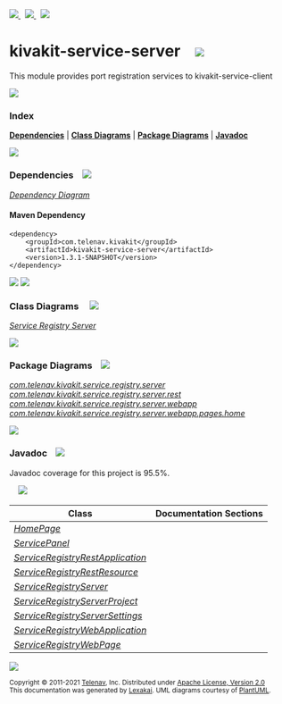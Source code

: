 [//]: # (start-user-text)

<a href="https://www.kivakit.org">
<img src="https://www.kivakit.org/images/web-32.png" srcset="https://www.kivakit.org/images/web-32-2x.png 2x"/>
</a>
&nbsp;
<a href="https://twitter.com/openkivakit">
<img src="https://www.kivakit.org/images/twitter-32.png" srcset="https://www.kivakit.org/images/twitter-32-2x.png 2x"/>
</a>
&nbsp;
<a href="https://kivakit.zulipchat.com">
<img src="https://www.kivakit.org/images/zulip-32.png" srcset="https://www.kivakit.org/images/zulip-32-2x.png 2x"/>
</a>

[//]: # (end-user-text)

# kivakit-service-server &nbsp;&nbsp; <img src="https://www.kivakit.org/images/server-32.png" srcset="https://www.kivakit.org/images/server-32-2x.png 2x"/>

This module provides port registration services to kivakit-service-client

<img src="https://www.kivakit.org/images/horizontal-line-512.png" srcset="https://www.kivakit.org/images/horizontal-line-512-2x.png 2x"/>

### Index



[**Dependencies**](#dependencies) | [**Class Diagrams**](#class-diagrams) | [**Package Diagrams**](#package-diagrams) | [**Javadoc**](#javadoc)

<img src="https://www.kivakit.org/images/horizontal-line-512.png" srcset="https://www.kivakit.org/images/horizontal-line-512-2x.png 2x"/>

### Dependencies <a name="dependencies"></a> &nbsp;&nbsp; <img src="https://www.kivakit.org/images/dependencies-32.png" srcset="https://www.kivakit.org/images/dependencies-32-2x.png 2x"/>

[*Dependency Diagram*](https://www.kivakit.org/1.3.1-SNAPSHOT/lexakai/kivakit-service/server//documentation/diagrams/dependencies.svg)

#### Maven Dependency

    <dependency>
        <groupId>com.telenav.kivakit</groupId>
        <artifactId>kivakit-service-server</artifactId>
        <version>1.3.1-SNAPSHOT</version>
    </dependency>

<img src="https://www.kivakit.org/images/horizontal-line-128.png" srcset="https://www.kivakit.org/images/horizontal-line-128-2x.png 2x"/>

[//]: # (start-user-text)



[//]: # (end-user-text)

<img src="https://www.kivakit.org/images/horizontal-line-128.png" srcset="https://www.kivakit.org/images/horizontal-line-128-2x.png 2x"/>

### Class Diagrams <a name="class-diagrams"></a> &nbsp; &nbsp; <img src="https://www.kivakit.org/images/diagram-40.png" srcset="https://www.kivakit.org/images/diagram-40-2x.png 2x"/>

[*Service Registry Server*](https://www.kivakit.org/1.3.1-SNAPSHOT/lexakai/kivakit-service/server//documentation/diagrams/diagram-server.svg)

<img src="https://www.kivakit.org/images/horizontal-line-128.png" srcset="https://www.kivakit.org/images/horizontal-line-128-2x.png 2x"/>

### Package Diagrams <a name="package-diagrams"></a> &nbsp;&nbsp; <img src="https://www.kivakit.org/images/box-32.png" srcset="https://www.kivakit.org/images/box-32-2x.png 2x"/>

[*com.telenav.kivakit.service.registry.server*](https://www.kivakit.org/1.3.1-SNAPSHOT/lexakai/kivakit-service/server//documentation/diagrams/com.telenav.kivakit.service.registry.server.svg)  
[*com.telenav.kivakit.service.registry.server.rest*](https://www.kivakit.org/1.3.1-SNAPSHOT/lexakai/kivakit-service/server//documentation/diagrams/com.telenav.kivakit.service.registry.server.rest.svg)  
[*com.telenav.kivakit.service.registry.server.webapp*](https://www.kivakit.org/1.3.1-SNAPSHOT/lexakai/kivakit-service/server//documentation/diagrams/com.telenav.kivakit.service.registry.server.webapp.svg)  
[*com.telenav.kivakit.service.registry.server.webapp.pages.home*](https://www.kivakit.org/1.3.1-SNAPSHOT/lexakai/kivakit-service/server//documentation/diagrams/com.telenav.kivakit.service.registry.server.webapp.pages.home.svg)

<img src="https://www.kivakit.org/images/horizontal-line-128.png" srcset="https://www.kivakit.org/images/horizontal-line-128-2x.png 2x"/>

### Javadoc <a name="javadoc"></a> &nbsp;&nbsp; <img src="https://www.kivakit.org/images/books-32.png" srcset="https://www.kivakit.org/images/books-32-2x.png 2x"/>

Javadoc coverage for this project is 95.5%.  
  
&nbsp; &nbsp; <img src="https://www.kivakit.org/images/meter-100-96.png" srcset="https://www.kivakit.org/images/meter-100-96-2x.png 2x"/>




| Class | Documentation Sections |
|---|---|
| [*HomePage*](https://www.kivakit.org/1.3.1-SNAPSHOT/javadoc//kivakit.service.server/com/telenav/kivakit/service/registry/server/webapp/pages/home/HomePage.html) |  |  
| [*ServicePanel*](https://www.kivakit.org/1.3.1-SNAPSHOT/javadoc//kivakit.service.server/com/telenav/kivakit/service/registry/server/webapp/pages/home/ServicePanel.html) |  |  
| [*ServiceRegistryRestApplication*](https://www.kivakit.org/1.3.1-SNAPSHOT/javadoc//kivakit.service.server/com/telenav/kivakit/service/registry/server/rest/ServiceRegistryRestApplication.html) |  |  
| [*ServiceRegistryRestResource*](https://www.kivakit.org/1.3.1-SNAPSHOT/javadoc//kivakit.service.server/com/telenav/kivakit/service/registry/server/rest/ServiceRegistryRestResource.html) |  |  
| [*ServiceRegistryServer*](https://www.kivakit.org/1.3.1-SNAPSHOT/javadoc//kivakit.service.server/com/telenav/kivakit/service/registry/server/ServiceRegistryServer.html) |  |  
| [*ServiceRegistryServerProject*](https://www.kivakit.org/1.3.1-SNAPSHOT/javadoc//kivakit.service.server/com/telenav/kivakit/service/registry/server/ServiceRegistryServerProject.html) |  |  
| [*ServiceRegistryServerSettings*](https://www.kivakit.org/1.3.1-SNAPSHOT/javadoc//kivakit.service.server/com/telenav/kivakit/service/registry/server/ServiceRegistryServerSettings.html) |  |  
| [*ServiceRegistryWebApplication*](https://www.kivakit.org/1.3.1-SNAPSHOT/javadoc//kivakit.service.server/com/telenav/kivakit/service/registry/server/webapp/ServiceRegistryWebApplication.html) |  |  
| [*ServiceRegistryWebPage*](https://www.kivakit.org/1.3.1-SNAPSHOT/javadoc//kivakit.service.server/com/telenav/kivakit/service/registry/server/webapp/ServiceRegistryWebPage.html) |  |  

[//]: # (start-user-text)



[//]: # (end-user-text)

<img src="https://www.kivakit.org/images/horizontal-line-512.png" srcset="https://www.kivakit.org/images/horizontal-line-512-2x.png 2x"/>

<sub>Copyright &#169; 2011-2021 [Telenav](https://telenav.com), Inc. Distributed under [Apache License, Version 2.0](LICENSE)</sub>  
<sub>This documentation was generated by [Lexakai](https://lexakai.org). UML diagrams courtesy of [PlantUML](https://plantuml.com).</sub>

